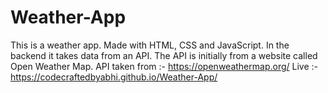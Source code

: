 # Weather-App
 This is a weather app. Made with HTML, CSS and JavaScript. In the backend it takes data from an API. The API is initially from a website called Open Weather Map.
 API taken from :- https://openweathermap.org/
 Live :- https://codecraftedbyabhi.github.io/Weather-App/
